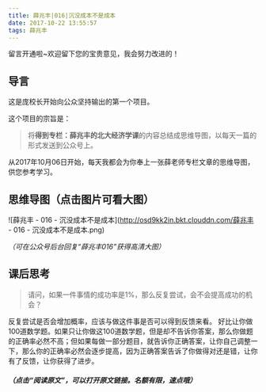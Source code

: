 ```yaml
---
title: 薛兆丰|016|沉没成本不是成本
date: 2017-10-22 13:55:57
tags: 薛兆丰
---
```


留言开通啦~欢迎留下您的宝贵意见，我会努力改进的！

## 导言

这是庞校长开始向公众坚持输出的第一个项目。

这个项目的宗旨是：

> 将**得到专栏：薛兆丰的北大经济学课**的内容总结成思维导图，以每天一篇的形式发送到公众号上。

从2017年10月06日开始，每天我都会为你奉上一张薛老师专栏文章的思维导图，供您参考学习。

## 思维导图（点击图片可看大图）

![薛兆丰 - 016 - 沉没成本不是成本](http://osd9kk2in.bkt.clouddn.com/薛兆丰 - 016 - 沉没成本不是成本.png)


*（可在公众号后台回复“薛兆丰016”获得高清大图）*

## 课后思考

> 请问，如果一件事情的成功率是1%，那么反复尝试，会不会提高成功的机会？

反复尝试是否会增加概率，应该与做这件事是否可以得到反馈来看。
好比让你做100道数学题。如果只让你做这100道数学题，但是却不告诉你答案，那么你做题的正确率必然不高；但如果每做一部分题目，就告诉你正确答案，让你自己调整一下，那么你的正确率必然会逐步提高，因为正确答案告诉了你做得对还是错，让你有了反馈，让你获得了进步。

##### *（点击“阅读原文”，可以打开原文链接。名额有限，速点哦）*

